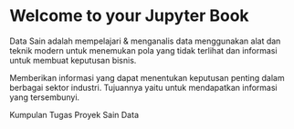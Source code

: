 # Welcome to your Jupyter Book

Data Sain adalah mempelajari & menganalis data menggunakan alat dan teknik modern 
untuk menemukan pola yang tidak terlihat dan informasi untuk membuat keputusan bisnis. 

Memberikan informasi yang dapat menentukan keputusan penting dalam berbagai sektor industri.
Tujuannya yaitu untuk mendapatkan informasi yang tersembunyi.

Kumpulan Tugas Proyek Sain Data

```{tableofcontents}
```
